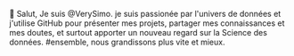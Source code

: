 👋 Salut, 
Je suis @VerySimo.
je suis passionée par l'univers de données
et j'utilise GitHub pour présenter mes projets, partager mes connaissances et mes doutes,
et surtout apporter un nouveau regard sur la Science des données.
#ensemble, nous grandissons plus vite et mieux. 

<!---
VerySimo/VerySimo is a ✨ special ✨ repository because its `README.md` (this file) appears on your GitHub profile.
You can click the Preview link to take a look at your changes.
--->
